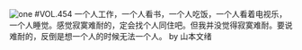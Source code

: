 ![one](http://image.wufazhuce.com/FgsQ5gjQgetlUuH2EFTVg4ZX0iBo)
#VOL.454
一个人工作，一个人看书，一个人吃饭，一个人看着电视乐，一个人睡觉。感觉寂寞难耐的，定会找个人同住吧。但我并没觉得寂寞难耐。要说难耐的，反倒是想一个人的时候无法一个人。 by 山本文绪